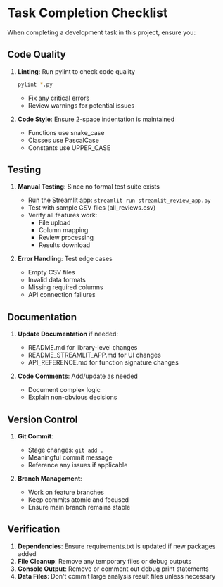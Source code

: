# Task Completion Checklist

When completing a development task in this project, ensure you:

## Code Quality
1. **Linting**: Run pylint to check code quality
   ```bash
   pylint *.py
   ```
   - Fix any critical errors
   - Review warnings for potential issues

2. **Code Style**: Ensure 2-space indentation is maintained
   - Functions use snake_case
   - Classes use PascalCase
   - Constants use UPPER_CASE

## Testing
1. **Manual Testing**: Since no formal test suite exists
   - Run the Streamlit app: `streamlit run streamlit_review_app.py`
   - Test with sample CSV files (all_reviews.csv)
   - Verify all features work:
     - File upload
     - Column mapping
     - Review processing
     - Results download

2. **Error Handling**: Test edge cases
   - Empty CSV files
   - Invalid data formats
   - Missing required columns
   - API connection failures

## Documentation
1. **Update Documentation** if needed:
   - README.md for library-level changes
   - README_STREAMLIT_APP.md for UI changes
   - API_REFERENCE.md for function signature changes

2. **Code Comments**: Add/update as needed
   - Document complex logic
   - Explain non-obvious decisions

## Version Control
1. **Git Commit**:
   - Stage changes: `git add .`
   - Meaningful commit message
   - Reference any issues if applicable

2. **Branch Management**:
   - Work on feature branches
   - Keep commits atomic and focused
   - Ensure main branch remains stable

## Verification
1. **Dependencies**: Ensure requirements.txt is updated if new packages added
2. **File Cleanup**: Remove any temporary files or debug outputs
3. **Console Output**: Remove or comment out debug print statements
4. **Data Files**: Don't commit large analysis result files unless necessary